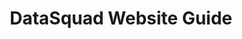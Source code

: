 ---
title: DataSquad Website Guide
layout: default
permalink: /docs/datasquad-website-guide
has_children: true
---
